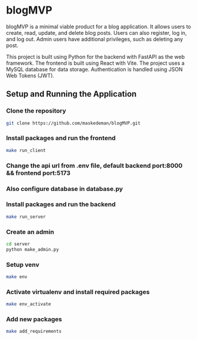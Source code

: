 # blogMVP

blogMVP is a minimal viable product for a blog application. It allows users to create, read, update, and delete blog posts. Users can also register, log in, and log out. Admin users have additional privileges, such as deleting any post.

This project is built using Python for the backend with FastAPI as the web framework. The frontend is built using React with Vite. The project uses a MySQL database for data storage. Authentication is handled using JSON Web Tokens (JWT).

## Setup and Running the Application

### Clone the repository
 ```bash
git clone https://github.com/maskedeman/blogMVP.git
```
### Install packages and run the frontend
 ```bash
make run_client 
```
### Change the api url from .env file, default backend port:8000 && frontend port:5173

### Also configure database in database.py
### Install packages and run the backend
 ```bash
make run_server 
```
### Create an admin
 ```bash
cd server
python make_admin.py
```
### Setup venv
 ```bash
make env
```
### Activate virtualenv and install required packages
 ```bash
make env_activate
```
### Add new packages
 ```bash
make add_requirements
```
